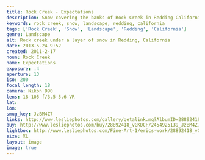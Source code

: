 ```yaml
---
title: Rock Creek - Expectations
description: Snow covering the banks of Rock Creek in Redding California
keywords: rock creek, snow, landscape, redding, california
tags: ['Rock Creek', 'Snow', 'Landscape', 'Redding', 'California']
genre: Landscape
alt: Rock creek under a layer of snow in Redding, California
date: 2013-5-24 9:52
created: 2011-2-17
noun: Rock Creek
name: Expectations
exposure: .4
aperture: 13
iso: 200
focal_length: 18
camera: Nikon D90
lens: 18-105 f/3.5-5.6 VR
lat: 
lon: 
smug_key: JzBM4Z7
links: http://www.lesliephotos.com/gallery/getalink.mg?AlbumID=28892418&AlbumKey=vGKDCF&ImageID=2454925139&ImageKey=JzBM4Z7&how=forum&Page=1
buy: http://www.lesliephotos.com/buy/28892418_vGKDCF/2454925139_JzBM4Z7/
lightbox: http://www.lesliephotos.com/Fine-Art-1/erics-work/28892418_vGKDCF#!i=2454925139&k=JzBM4Z7&lb=1&s=A
size: XL
layout: image
image: true
---
```

